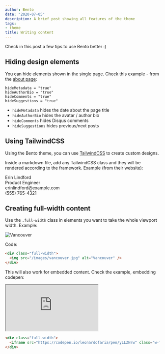 ```yaml
---
author: Bento
date: "2020-07-05"
description: A brief post showing all features of the theme
tags:
- theme
title: Writing content
---
```


Check in this post a few tips to use Bento better :) 

## Hiding design elements

You can hide elements shown in the single page. Check this example - from the [about page](https://github.com/leonardofaria/bento/blob/master/exampleSite/content/about.md):

```
hideMetadata = "true"
hideAuthorBio = "true"
hideComments = "true"
hideSuggestions = "true"
```

- `hideMetadata` hides the date about the page title
- `hideAuthorBio` hides the avatar / author bio
- `hideComments` hides Disqus comments
- `hideSuggestions` hides previous/next posts

## Using TailwindCSS

Using the Bento theme, you can use [TailwindCSS](https://tailwindcss.com/) to create custom designs.

Inside a markdown file, add any TailwindCSS class and they will be rendered according to the framework. Example (from their website):

<div class="shadow-lg leading-normal self-end bg-white w-64 rounded-lg relative" style="width: 26.1782rem;">
  <div class="hidden p-6" style="display: flex;">
    <img src="https://tailwindcss.com/img/erin-lindford.jpg" alt="" class="h-24 w-24 block mr-6 rounded-full"> 
    <div class="text-gray-800 text-left">
      <div class="text-xl font-normal text-gray-800">
        <div class="inline-block relative">Erin Lindford</div>
      </div>
      <div>
        <div class="inline-block relative text-purple-500">Product Engineer</div>
      </div>
      <div>
        <div class="inline-block relative text-gray-600">erinlindford@example.com</div>
      </div>
      <div>
        <div class="inline-block relative text-gray-600">(555) 765-4321</div>
      </div>
    </div>
  </div>
</div>

## Creating full-width content

Use the `.full-width` class in elements you want to take the whole viewport width. Example: 

<div class="full-width">
  <img src="/images/vancouver.jpg" alt="Vancouver" />
</div>

Code:

```html
<div class="full-width">
  <img src="/images/vancouver.jpg" alt="Vancouver" />
</div>
```

This will also work for embedded content. Check the example, embedding codepen: 

<div class="full-width">
  <iframe src="https://codepen.io/leonardofaria/pen/yLLZNrw" class="w-full h-screen"></iframe>
</div>

```html
<div class="full-width">
  <iframe src="https://codepen.io/leonardofaria/pen/yLLZNrw" class="w-full h-screen"></iframe>
</div>

```